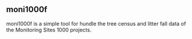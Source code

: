moni1000f
----------

moni1000f is a simple tool for hundle the tree census and litter fall data of the Monitoring Sites 1000 projects.
